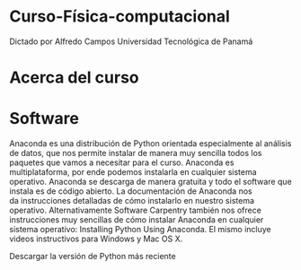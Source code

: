 # Curso-Física-computacional

Dictado por Alfredo Campos
Universidad Tecnológica de Panamá

# Acerca del curso


# Software

Anaconda es una distribución de Python orientada especialmente al análisis de datos, que nos permite instalar de manera muy sencilla todos los paquetes que vamos a necesitar para el curso. Anaconda es multiplataforma, por ende podemos instalarla en cualquier sistema operativo. Anaconda se descarga de manera gratuita y todo el software que instala es de código abierto.
La documentación de Anaconda nos da instrucciones detalladas de cómo instalarlo en nuestro sistema operativo.
Alternativamente Software Carpentry también nos ofrece instrucciones muy sencillas de cómo instalar Anaconda en cualquier sistema operativo: Installing Python Using Anaconda. El mismo incluye videos instructivos para Windows y Mac OS X.

Descargar la versión de Python más reciente

